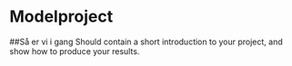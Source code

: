 # Modelproject
##Så er vi i gang
Should contain a short introduction to your project, and show how to produce your results.